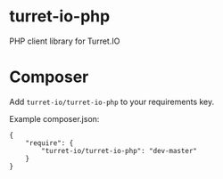 turret-io-php
=============

PHP client library for Turret.IO

Composer
=============

Add `turret-io/turret-io-php` to your requirements key. 

Example composer.json:
```
{
    "require": {
        "turret-io/turret-io-php": "dev-master"
    }
}
```
